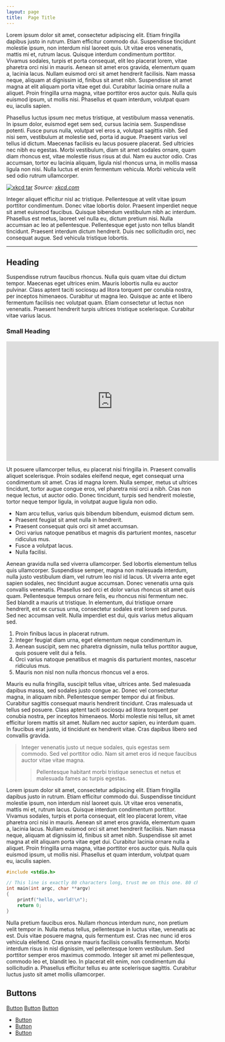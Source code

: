 ```yaml
---
layout: page
title:  Page Title
---
```


Lorem ipsum dolor sit amet, consectetur adipiscing elit. Etiam fringilla
dapibus justo in rutrum. Etiam efficitur commodo dui. Suspendisse tincidunt
molestie ipsum, non interdum nisl laoreet quis. Ut vitae eros venenatis, mattis
mi et, rutrum lacus. Quisque interdum condimentum porttitor. Vivamus sodales,
turpis et porta consequat, elit leo placerat lorem, vitae pharetra orci nisi in
mauris. Aenean sit amet eros gravida, elementum quam a, lacinia lacus. Nullam
euismod orci sit amet hendrerit facilisis. Nam massa neque, aliquam at
dignissim id, finibus sit amet nibh. Suspendisse sit amet magna at elit aliquam
porta vitae eget dui.  Curabitur lacinia ornare nulla a aliquet. Proin
fringilla urna magna, vitae porttitor eros auctor quis. Nulla quis euismod
ipsum, ut mollis nisi. Phasellus et quam interdum, volutpat quam eu, iaculis
sapien.

Phasellus luctus ipsum nec metus tristique, at vestibulum massa venenatis. In
ipsum dolor, euismod eget sem sed, cursus lacinia sem.  Suspendisse potenti.
Fusce purus nulla, volutpat vel eros a, volutpat sagittis nibh. Sed nisi sem,
vestibulum at molestie sed, porta id augue.  Praesent varius vel tellus id
dictum. Maecenas facilisis eu lacus posuere placerat. Sed ultricies nec nibh eu
egestas. Morbi vestibulum, diam sit amet sodales ornare, quam diam rhoncus est,
vitae molestie risus risus at dui. Nam eu auctor odio. Cras accumsan, tortor eu
lacinia aliquam, ligula nisl rhoncus urna, in mollis massa ligula non nisi.
Nulla luctus et enim fermentum vehicula. Morbi vehicula velit sed odio rutrum
ullamcorper.

[![xkcd tar](https://imgs.xkcd.com/comics/tar.png)](https://xkcd.com/1168/)
*Source: [xkcd.com](https://xkcd.com/)*

Integer aliquet efficitur nisl ac tristique. Pellentesque at velit vitae ipsum
porttitor condimentum. Donec vitae lobortis dolor. Praesent imperdiet neque sit
amet euismod faucibus. Quisque bibendum vestibulum nibh ac interdum. Phasellus
est metus, laoreet vel nulla eu, dictum pretium nisi. Nulla accumsan ac leo at
pellentesque. Pellentesque eget justo non tellus blandit tincidunt. Praesent
interdum dictum hendrerit.  Duis nec sollicitudin orci, nec consequat augue.
Sed vehicula tristique lobortis.

---

Heading
-------

Suspendisse rutrum faucibus rhoncus. Nulla quis quam vitae dui dictum tempor.
Maecenas eget ultrices enim. Mauris lobortis nulla eu auctor pulvinar. Class
aptent taciti sociosqu ad litora torquent per conubia nostra, per inceptos
himenaeos. Curabitur ut magna leo. Quisque ac ante et libero fermentum
facilisis nec volutpat quam. Etiam consectetur ut lectus non venenatis.
Praesent hendrerit turpis ultrices tristique scelerisque. Curabitur vitae
varius lacus.

### Small Heading

<iframe width="560" height="315" src="https://www.youtube.com/embed/Xhn7FHHQbVw" frameborder="0" allow="accelerometer; autoplay; encrypted-media; gyroscope; picture-in-picture" allowfullscreen></iframe>

Ut posuere ullamcorper tellus, eu placerat nisi fringilla in. Praesent
convallis aliquet scelerisque. Proin sodales eleifend neque, eget consequat
urna condimentum sit amet. Cras id magna lorem. Nulla semper, metus ut ultrices
tincidunt, tortor augue congue eros, vel pharetra nisi orci a nibh. Cras non
neque lectus, ut auctor odio. Donec tincidunt, turpis sed hendrerit molestie,
tortor neque tempor ligula, in volutpat augue ligula non odio.

- Nam arcu tellus, varius quis bibendum bibendum, euismod dictum sem.
- Praesent feugiat sit amet nulla in hendrerit.
- Praesent consequat quis orci sit amet accumsan.
- Orci varius natoque penatibus et magnis dis parturient montes, nascetur
  ridiculus mus.
- Fusce a volutpat lacus.
- Nulla facilisi.

Aenean gravida nulla sed viverra ullamcorper. Sed lobortis elementum tellus
quis ullamcorper. Suspendisse semper, magna non malesuada interdum, nulla justo
vestibulum diam, vel rutrum leo nisl id lacus. Ut viverra ante eget sapien
sodales, nec tincidunt augue accumsan. Donec venenatis urna quis convallis
venenatis. Phasellus sed orci et dolor varius rhoncus sit amet quis quam.
Pellentesque tempus ornare felis, eu rhoncus nisi fermentum nec. Sed blandit a
mauris ut tristique. In elementum, dui tristique ornare hendrerit, est ex
cursus urna, consectetur sodales erat lorem sed purus. Sed nec accumsan velit.
Nulla imperdiet est dui, quis varius metus aliquam sed.

1. Proin finibus lacus in placerat rutrum.
2. Integer feugiat diam urna, eget elementum neque condimentum in.
3. Aenean suscipit, sem nec pharetra dignissim, nulla tellus porttitor augue,
   quis posuere velit dui a felis.
4. Orci varius natoque penatibus et magnis dis parturient montes, nascetur
   ridiculus mus.
5. Mauris non nisl non nulla rhoncus rhoncus vel a eros.

Mauris eu nulla fringilla, suscipit tellus vitae, ultrices ante. Sed malesuada
dapibus massa, sed sodales justo congue ac. Donec vel consectetur magna, in
aliquam nibh. Pellentesque semper tempor dui at finibus. Curabitur sagittis
consequat mauris hendrerit tincidunt. Cras malesuada ut tellus sed posuere.
Class aptent taciti sociosqu ad litora torquent per conubia nostra, per
inceptos himenaeos. Morbi molestie nisi tellus, sit amet efficitur lorem mattis
sit amet. Nullam nec auctor sapien, eu interdum quam. In faucibus erat justo,
id tincidunt ex hendrerit vitae. Cras dapibus libero sed convallis gravida.

> Integer venenatis justo ut neque sodales, quis egestas sem commodo.  Sed vel
> porttitor odio. Nam sit amet eros id neque faucibus auctor vitae vitae magna.
> > Pellentesque habitant morbi tristique senectus et netus et malesuada fames
> > ac turpis egestas.

Lorem ipsum dolor sit amet, consectetur adipiscing elit. Etiam fringilla
dapibus justo in rutrum. Etiam efficitur commodo dui. Suspendisse tincidunt
molestie ipsum, non interdum nisl laoreet quis. Ut vitae eros venenatis, mattis
mi et, rutrum lacus. Quisque interdum condimentum porttitor. Vivamus sodales,
turpis et porta consequat, elit leo placerat lorem, vitae pharetra orci nisi in
mauris. Aenean sit amet eros gravida, elementum quam a, lacinia lacus. Nullam
euismod orci sit amet hendrerit facilisis. Nam massa neque, aliquam at
dignissim id, finibus sit amet nibh. Suspendisse sit amet magna at elit aliquam
porta vitae eget dui.  Curabitur lacinia ornare nulla a aliquet. Proin
fringilla urna magna, vitae porttitor eros auctor quis. Nulla quis euismod
ipsum, ut mollis nisi. Phasellus et quam interdum, volutpat quam eu, iaculis
sapien.

```c
#include <stdio.h>

// This line is exactly 80 characters long, trust me on this one. 80 characters.
int main(int argc, char **argv)
{
	printf("hello, world!\n");
	return 0;
}
```

Nulla pretium faucibus eros. Nullam rhoncus interdum nunc, non pretium velit
tempor in. Nulla metus tellus, pellentesque in luctus vitae, venenatis ac est.
Duis vitae posuere magna, quis fermentum est. Cras nec nunc id eros vehicula
eleifend. Cras ornare mauris facilisis convallis fermentum. Morbi interdum
risus in nisl dignissim, vel pellentesque lorem vestibulum. Sed porttitor
semper eros maximus commodo. Integer sit amet mi pellentesque, commodo leo et,
blandit leo. In placerat elit enim, non condimentum dui sollicitudin a.
Phasellus efficitur tellus eu ante scelerisque sagittis. Curabitur luctus justo
sit amet mollis ullamcorper.

Buttons
-------

<a href="#buttons" class="button">Button</a>
<a href="#buttons" class="button">Button</a>
<a href="#buttons" class="button">Button</a>

* <a href="#buttons" class="button">Button</a>
* <a href="#buttons" class="button">Button</a>
* <a href="#buttons" class="button">Button</a>
